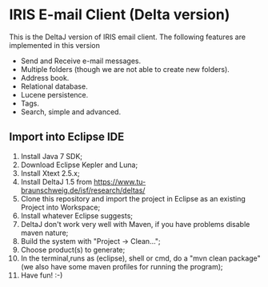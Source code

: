 # IRIS E-mail Client (Delta version)

This is the DeltaJ version of IRIS email client. The following features 
are implemented in this version

* Send and Receive e-mail messages.
* Multiple folders (though we are not able to create new folders).
* Address book.
* Relational database.
* Lucene persistence.
* Tags.
* Search, simple and advanced.

## Import into Eclipse IDE

1. Install Java 7 SDK;
2. Download Eclipse Kepler and Luna;
3. Install Xtext 2.5.x;
3. Install DeltaJ 1.5 from https://www.tu-braunschweig.de/isf/research/deltas/
5. Clone this repository and import the project in Eclipse as an existing Project into Workspace;
6. Install whatever Eclipse suggests;
7. DeltaJ don't work very well with Maven, if you have problems disable maven nature;
8. Build the system with "Project -> Clean...";
11. Choose product(s) to generate;
12. In the terminal,runs as (eclipse), shell or cmd, do a "mvn clean package" (we also have some maven profiles for running the program);
13. Have fun! :-)

